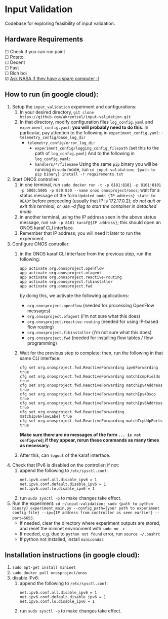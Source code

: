 # Input Validation

Codebase for exploring feasibility of input validation.

## Hardware Requirements
☐ Check if you can run paint <br />
☐ Potato <br />
☐ Decent <br />
☐ Fast <br />
☐ Rich boi <br />
☑ [Ask NASA if they have a spare computer :(](https://www.nas.nasa.gov/hecc/support/system_status.html)

## How to run (in google cloud):
1. Setup the `input_validation` experiment and configurations:
    1. In your desired directory, `git clone https://github.com/akrentsel/input-validation.git`
    2. In that directory, modify configuration files `log_config.yaml` and `experiment_config.yaml`; **you will probably need to do this**. 
        In particular, pay attention to the following in `experiment_config.yaml`:
            - `telemetry_config/base_log_dir`
	    - `telemetry_config/error_log_dir`
            - `experiment_config/logging_config_filepath` (set this to the path of `log_config.yaml`)
        And to the following in `log_config.yaml`:
            - `handlers/*/filename`
        Using the same `pip` binary you will be running in `sudo` mode, run `cd input-validation; {path to pip binary} install -r requirements.txt`
2. Start ONOS controller: 
    1. in one terminal, run `sudo docker run -t -p 8181:8181 -p 8101:8101 -p 5005:5005 -p 830:830 --name onos onosproject/onos`; wait for a status message of the form `Updated node {IP address} state to READY` before proceeding (usually that IP is 172.17.0.2); *do not quit or exit this terminal, or use -d flag to start the container in detached mode*
    2. in another terminal, using the IP address seen in the above status message, run `ssh -p 8101 karaf@{IP address}`; this should open an ONOS karaf CLI interface.
    3. Remember that IP address; you will need it later to run the experiment.
3. Configure ONOS controller:
    1. in the ONOS karaf CLI interface from the previous step, run the following:
        ```
        app activate org.onosproject.openflow
        app activate org.onosproject.ofagent
        app activate org.onosproject.reactive-routing
        app activate org.onosproject.fibinstaller
        app activate org.onosproject.fwd
        ```

        by doing this, we activate the following applications:
        - `org.onosproject.openflow` (needed for processing OpenFlow messages)
        - `org.onosproject.ofagent` (i'm not sure what this does)
        - `org.onosproject.reactive-routing` (needed for using IP-based flow routing)
        - `org.onosproject.fibinstaller` (i'm not sure what this does)
        - `org.onosproject.fwd` (needed for installing flow tables / flow programming)
    3. Wait for the previous step to complete; then, run the following in that same CLI interface:
        ```
        cfg set org.onosproject.fwd.ReactiveForwarding ipv6Forwarding true
        cfg set org.onosproject.fwd.ReactiveForwarding matchIcmpFields true
        cfg set org.onosproject.fwd.ReactiveForwarding matchIpv4Address true
        cfg set org.onosproject.fwd.ReactiveForwarding matchIpv4Dscp true
        cfg set org.onosproject.fwd.ReactiveForwarding matchIpv6Address true
        cfg set org.onosproject.fwd.ReactiveForwarding matchIpv6FlowLabel true
        cfg set org.onosproject.fwd.ReactiveForwarding matchTcpUdpPorts true
        ```
        **Make sure there are no messages of the form `... is not configured`; if they appear, rerun these commands as many times as necessary.**
    4. After this, can `logout` of the karaf interface.
4. Check that IPv6 is disabled on the controller; if not:
    1. append the following to `/etc/sysctl.conf`:
        ```
        net.ipv6.conf.all.disable_ipv6 = 1
        net.ipv6.conf.default.disable_ipv6 = 1
        net.ipv6.conf.lo.disable_ipv6 = 1
        ```
    2. run `sudo sysctl -p` to make changes take effect.
5. Run the experiment: `cd ~/input-validation; sudo {path to python binary} experiment_main.py --config_path={your path to experiment config file} --ip={IP address from controller as seen earlier} --port=6653`.
    - If needed, clear the directory where experiment outputs are stored, and reset the mininet environment with `sudo mn -c`
    - If needed, e.g. due to `python not found` error, run `source ~/.bashrc`
    - If python not installed, install `miniconda3`

## Installation instructions (in google cloud):
1. `sudo apt-get install mininet`
2. `sudo docker pull onosproject/onos`
3. disable IPv6:
    1. append the following to `/etc/sysctl.conf`:
        ```
        net.ipv6.conf.all.disable_ipv6 = 1
        net.ipv6.conf.default.disable_ipv6 = 1
        net.ipv6.conf.lo.disable_ipv6 = 1
        ```
    2. run `sudo sysctl -p` to make changes take effect.
